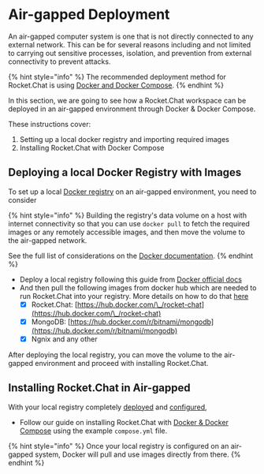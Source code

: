 # Air-gapped Deployment

An air-gapped computer system is one that is not directly connected to any external network. This can be for several reasons including and not limited to carrying out sensitive processes, isolation, and prevention from external connectivity to prevent attacks.

{% hint style="info" %}
The recommended deployment method for Rocket.Chat is using [Docker and Docker Compose](../../deploy-rocket.chat/deploying-rocket.chat/rapid-deployment-methods/docker-and-docker-compose/).
{% endhint %}

In this section, we are going to see how a Rocket.Chat workspace can be deployed in an air-gapped environment through Docker & Docker Compose.

These instructions cover:

1. Setting up a local docker registry and importing required images
2. Installing Rocket.Chat with Docker Compose

## Deploying a local Docker Registry with Images

To set up a local [Docker registry](https://docs.docker.com/registry/) on an air-gapped environment, you need to consider

{% hint style="info" %}
Building the registry's data volume on a host with internet connectivity so that you can use `docker pull` to fetch the required images or any remotely accessible images, and then move the volume to the air-gapped network.

See the full list of considerations on the [Docker documentation](https://docs.docker.com/registry/deploying/#considerations-for-air-gapped-registries).
{% endhint %}

* Deploy a local registry following this guide from [Docker official docs](https://docs.docker.com/registry/deploying/)
* And then pull the following images from docker hub which are needed to run Rocket.Chat into your registry. More details on how to do that [here](https://docs.docker.com/registry/deploying/#copy-an-image-from-docker-hub-to-your-registry)
  * [x] Rocket.Chat: [https://hub.docker.com/\_/rocket-chat](https://hub.docker.com/\_/rocket-chat)
  * [x] MongoDB: [https://hub.docker.com/r/bitnami/mongodb](https://hub.docker.com/r/bitnami/mongodb)
  * [x] Ngnix and any other

After deploying the local registry, you can move the volume to the air-gapped environment and proceed with installing Rocket.Chat.

## Installing Rocket.Chat in Air-gapped

With your local registry completely [deployed](https://docs.docker.com/registry/deploying/) and [configured](https://docs.docker.com/registry/configuration/),&#x20;

* Follow our guide on installing Rocket.Chat with [Docker & Docker Compose](../../deploy-rocket.chat/deploying-rocket.chat/rapid-deployment-methods/docker-and-docker-compose/#fetching-compose-file) using the example `compose.yml` file.

{% hint style="info" %}
Once your local registry is configured on an air-gapped system, Docker will pull and use images directly from there.
{% endhint %}
